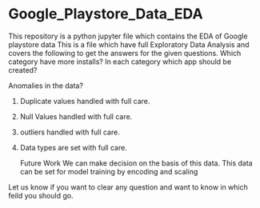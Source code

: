 # Google_Playstore_Data_EDA
This repository is a python jupyter file which contains the EDA of Google playstore data
This is a file which have full Exploratory Data Analysis and covers the following to get the answers for the given questions. 
Which category have more installs? 
In each category which app should be created?

Anomalies in the data?
1. Duplicate values handled with full care.
2. Null Values handled with full care.
3. outliers handled with full care.
4. Data types are set with full care.

   Future Work
We can make decision on the basis of this data. This data can be set for model training by encoding and scaling

Let us know if you want to clear any question and want to know in which feild you should go.
